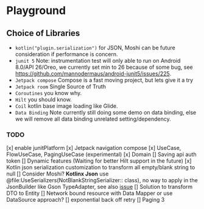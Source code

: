 # Playground

## Choice of Libraries

- `kotlin("plugin.serialization")` for JSON, Moshi can be future consideration if performance is
  concern.
- `junit 5` Note: instrumentation test will only able to run on Android 8.0/API 26/Oreo, we
  currently set min to 26 because of some bug,
  see https://github.com/mannodermaus/android-junit5/issues/225.
- `Jetpack compose` Compose is a fast moving project, but lets give it a try
- `Jetpack room` Single Source of Truth
- `Coroutines` you know why.
- `Hilt` you should know.
- `Coil` kotlin base image loading like Glide.
- `Data Binding` Note currently still doing some demo on data binding, else we will remove all data
  binding unrelated setting/dependency.

### TODO

[x] enable junitPlatform
[x] Jetpack navigation compose
[x] UseCase, FlowUseCase, PagingUseCase (experimental)
[x] Domain
[] Saving api auth token
[] Dynamic features (Waiting for better Hilt support in the future)
[x] Kotlin json serialization customization to transform all empty/blank string to null
[] Consider Moshi? **Kotlinx Json** use @file:UseSerializers(NotBlankStringSerializer::
class), no way to apply in the JsonBuilder like Gson TypeAdapter, see
also [issue](https://github.com/Kotlin/kotlinx.serialization/issues/507)
[] Solution to transform DTO to Entity
[] Network bound resource with Data Mapper or use DataSource approach?
[] exponential back off retry
[] Paging 3
